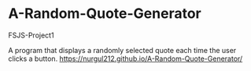# A-Random-Quote-Generator
FSJS-Project1

A program that displays a randomly selected quote each time the user clicks a button.
https://nurgul212.github.io/A-Random-Quote-Generator/
